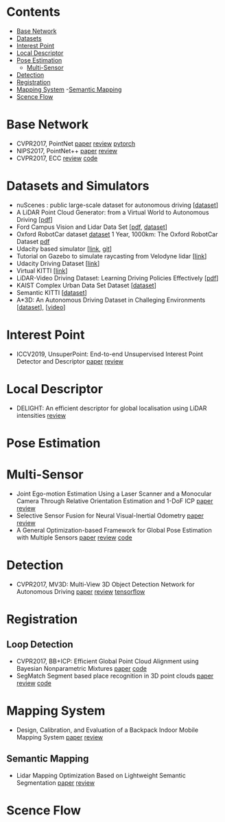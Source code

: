 # Contents
- [Base Network](#base-network)
- [Datasets](#datasets-and-simulators)
- [Interest Point](#interest-point)
- [Local Descriptor](#local-descriptor)
- [Pose Estimation](#pose-estimation)
  - [Multi-Sensor](#multi-sensor)
- [Detection](#detection)
- [Registration](#registration)
- [Mapping System](#mapping-system)
  -[Semantic Mapping](#Semantic-Mapping)
- [Scence Flow](#scence-flow)

# Base Network
- CVPR2017, PointNet [paper](https://arxiv.org/pdf/1612.00593.pdf) [review](https://github.com/bin70/3D-Vision-Paper-Reading/issues/2) [pytorch](https://github.com/fxia22/pointnet.pytorch)
- NIPS2017, PointNet++ [paper](https://papers.nips.cc/paper/7095-pointnet-deep-hierarchical-feature-learning-on-point-sets-in-a-metric-space.pdf) [review](https://github.com/bin70/3D-Vision-Paper-Reading/issues/3) 
- CVPR2017, ECC [review](https://github.com/bin70/3D-Vision-Paper-Reading/issues/4) [code](https://github.com/mys007/ecc)

# Datasets and Simulators
* nuScenes : public large-scale dataset for autonomous driving [[dataset](https://www.nuscenes.org/overview)]
* A LiDAR Point Cloud Generator: from a Virtual World to Autonomous Driving [[pdf](https://arxiv.org/pdf/1804.00103.pdf)]
* Ford Campus Vision and Lidar Data Set [[pdf](http://robots.engin.umich.edu/uploads/SoftwareData/Ford/ijrr2011.pdf), [dataset](http://robots.engin.umich.edu/SoftwareData/Ford)]
* Oxford RobotCar dataset [dataset](https://robotcar-dataset.robots.ox.ac.uk/) 1 Year, 1000km: The Oxford RobotCar Dataset [pdf](https://robotcar-dataset.robots.ox.ac.uk/images/robotcar_ijrr.pdf)
* Udacity based simulator [[link](http://wangyangevan.weebly.com/lidar-simulation.html), [git](https://github.com/EvanWY/USelfDrivingSimulator)]
* Tutorial on Gazebo to simulate raycasting from Velodyne lidar [[link](http://gazebosim.org/tutorials?tut=guided_i1)]
* Udacity Driving Dataset [[link](https://github.com/udacity/self-driving-car/tree/master/datasets)]
* Virtual KITTI [[link](http://www.europe.naverlabs.com/Research/Computer-Vision/Proxy-Virtual-Worlds)]
* LiDAR-Video Driving Dataset: Learning Driving Policies Effectively [[pdf](http://openaccess.thecvf.com/content_cvpr_2018/papers/Chen_LiDAR-Video_Driving_Dataset_CVPR_2018_paper.pdf)]
* KAIST Complex Urban Data Set Dataset [[dataset](http://irap.kaist.ac.kr/dataset/download_1.html)]
* Semantic KITTI [[dataset](http://semantic-kitti.org/)]
* A*3D: An Autonomous Driving Dataset in Challeging Environments [[dataset](https://github.com/I2RDL2/ASTAR-3D)], [[video](https://www.youtube.com/watch?v=QtK0VIywrmM&feature=youtu.be)]

# Interest Point
- ICCV2019, UnsuperPoint: End-to-end Unsupervised Interest Point Detector and Descriptor [paper](https://arxiv.org/pdf/1907.04011.pdf) [review]()

# Local Descriptor
- DELIGHT: An efficient descriptor for global localisation using LiDAR intensities [review](http://blog.leanote.com/post/jinbin_tan@icloud.com/845884a33010)

# Pose Estimation
# Multi-Sensor
- Joint Ego-motion Estimation Using a Laser Scanner and a Monocular Camera Through Relative Orientation Estimation and 1-DoF ICP [paper](http://www.ipb.uni-bonn.de/wp-content/papercite-data/pdf/huang2018iros.pdf) [review](http://blog.leanote.com/post/jinbin_tan@icloud.com/Paper-Reading-Joint-Ego-motion-Estimation)
- Selective Sensor Fusion for Neural Visual-Inertial Odometry [paper](http://openaccess.thecvf.com/content_CVPR_2019/html/Chen_Selective_Sensor_Fusion_for_Neural_Visual-Inertial_Odometry_CVPR_2019_paper.html) [review](http://blog.leanote.com/post/jinbin_tan@icloud.com/%E5%9F%BA%E4%BA%8E%E6%B7%B1%E5%BA%A6%E5%AD%A6%E4%B9%A0%E7%9A%84%E5%8F%AF%E9%80%89%E6%8B%A9VIO)
- A General Optimization-based Framework for Global Pose Estimation with Multiple Sensors [paper]() [review](http://blog.leanote.com/post/jinbin_tan@icloud.com/dfb4fdf4e398) [code](https://github.com/HKUST-Aerial-Robotics/VINS-Fusion) 

# Detection
- CVPR2017, MV3D: Multi-View 3D Object Detection Network for Autonomous Driving [paper](https://arxiv.org/abs/1611.07759) [review](https://github.com/bin70/3D-Vision-Paper-Reading/issues/1) [tensorflow](https://github.com/leeyevi/MV3D_TF)

# Registration
## Loop Detection
- CVPR2017, BB+ICP: Efficient Global Point Cloud Alignment using Bayesian Nonparametric Mixtures [paper](http://openaccess.thecvf.com/content_cvpr_2017/papers/Straub_Efficient_Global_Point_CVPR_2017_paper.pdf) [code](https://github.com/jstraub/bbTrans)
- SegMatch Segment based place recognition in 3D point clouds [paper](https://www.researchgate.net/publication/318693876_SegMatch_Segment_based_place_recognition_in_3D_point_clouds) [review](http://blog.leanote.com/post/jinbin_tan@icloud.com/SegMatch) [code](https://github.com/ethz-asl/segmatch)


# Mapping System
- Design, Calibration, and Evaluation of a Backpack Indoor Mobile Mapping System [paper](https://www.mdpi.com/2072-4292/11/8/905/pdf-vor) [review](http://blog.leanote.com/post/jinbin_tan@icloud.com/2127337f63e5)
## Semantic Mapping
- Lidar Mapping Optimization Based on Lightweight Semantic Segmentation [paper](https://ieeexplore.ieee.org/stamp/stamp.jsp?tp=&arnumber=8723606) [review]()

# Scence Flow
